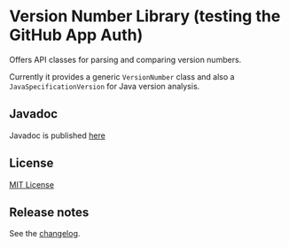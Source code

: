 Version Number Library (testing the GitHub App Auth)
====

Offers API classes for parsing and comparing version numbers.

Currently it provides a generic `VersionNumber` class 
and also a `JavaSpecificationVersion` for Java version analysis.

## Javadoc

Javadoc is published [here](https://javadoc.jenkins-ci.org/component/version-number/)

## License

[MIT License](./LICENSE.txt)

## Release notes

See the [changelog](./CHANGELOG.md).
